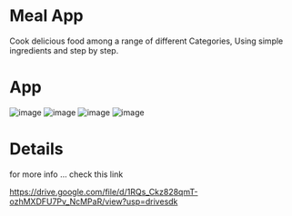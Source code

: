 # Meal App 

Cook delicious food among a range of different Categories, 
Using simple ingredients and step by step.

# App

![image](https://user-images.githubusercontent.com/24944117/107858830-4be58b00-6e47-11eb-8c5c-f9c1d9ee0785.png)   ![image](https://user-images.githubusercontent.com/24944117/107858834-50aa3f00-6e47-11eb-915b-3e62bbde39f0.png)     ![image](https://user-images.githubusercontent.com/24944117/119261541-85652980-bbe0-11eb-8c77-82282e85d9e4.png)   ![image](https://user-images.githubusercontent.com/24944117/119261621-e0971c00-bbe0-11eb-987a-735fa19cdaa9.png)

# Details

for more info ... check this link 

https://drive.google.com/file/d/1RQs_Ckz828qmT-ozhMXDFU7Pv_NcMPaR/view?usp=drivesdk
